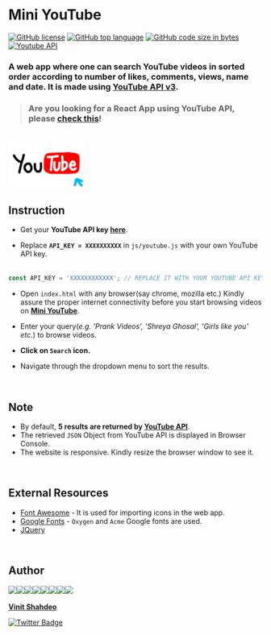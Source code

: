 # Mini YouTube

[![GitHub license](https://img.shields.io/github/license/vinitshahdeo/Mini-YouTube?logo=github)](https://github.com/vinitshahdeo/Mini-YouTube/blob/master/LICENSE) [![GitHub top language](https://img.shields.io/github/languages/top/vinitshahdeo/Mini-YouTube?logo=javascript)](https://github.com/vinitshahdeo/Mini-YouTube/) [![GitHub code size in bytes](https://img.shields.io/github/languages/code-size/vinitshahdeo/Mini-YouTube?logo=git&logoColor=white)](https://github.com/vinitshahdeo/Mini-YouTube/) [![Youtube API](https://img.shields.io/badge/YouTube-API-critical.svg?style=flat&logo=youtube)](https://developers.google.com/youtube/v3/getting-started)


### A web app where one can search YouTube videos in sorted order according to number of likes, comments, views, name and date. It is made using [YouTube API v3](https://developers.google.com/youtube/v3/getting-started).

> ### Are you looking for a React App using YouTube API, please [check this](https://github.com/vinitshahdeo/MiniYouTube/)!


<br>

<img src="./assets/youtube.gif" width="30%" height="50%">


## Instruction

- Get your **YouTube API key [here](https://developers.google.com/youtube/v3/getting-started)**.

- Replace **`API_KEY = XXXXXXXXXX`** in `js/youtube.js` with your own YouTube API key.

```js

const API_KEY = 'XXXXXXXXXXXX'; // REPLACE IT WITH YOUR YOUTUBE API KEY

```

- Open `index.html` with any browser(say chrome, mozilla etc.) Kindly assure the proper internet connectivity before you start browsing videos on **[Mini YouTube](https://github.com/vinitshahdeo/Mini-YouTube/)**.

- Enter your query(*e.g. 'Prank Videos', 'Shreya Ghosal', 'Girls like you' etc.*) to browse videos.

- **Click on `Search` icon.**

- Navigate through the dropdown menu to sort the results.

<br>

## Note

- By default, **5 results are returned by [YouTube API](https://developers.google.com/youtube/v3/getting-started)**.
- The retrieved `JSON` Object from YouTube API is displayed in Browser Console.
- The website is responsive. Kindly resize the browser window to see it.

<br>

## External Resources

- [Font Awesome](https://fontawesome.com/) - It is used for importing icons in the web app.
- [Google Fonts](https://fonts.google.com/) - `Oxygen` and `Acme` Google fonts are used.
- [JQuery](https://jquery.com/)

<br>

## Author

[![](https://sourcerer.io/fame/vinitshahdeo/vinitshahdeo/Mini-YouTube/images/0)](https://sourcerer.io/fame/vinitshahdeo/vinitshahdeo/Mini-YouTube/links/0)[![](https://sourcerer.io/fame/vinitshahdeo/vinitshahdeo/Mini-YouTube/images/1)](https://sourcerer.io/fame/vinitshahdeo/vinitshahdeo/Mini-YouTube/links/1)[![](https://sourcerer.io/fame/vinitshahdeo/vinitshahdeo/Mini-YouTube/images/2)](https://sourcerer.io/fame/vinitshahdeo/vinitshahdeo/Mini-YouTube/links/2)[![](https://sourcerer.io/fame/vinitshahdeo/vinitshahdeo/Mini-YouTube/images/3)](https://sourcerer.io/fame/vinitshahdeo/vinitshahdeo/Mini-YouTube/links/3)[![](https://sourcerer.io/fame/vinitshahdeo/vinitshahdeo/Mini-YouTube/images/4)](https://sourcerer.io/fame/vinitshahdeo/vinitshahdeo/Mini-YouTube/links/4)[![](https://sourcerer.io/fame/vinitshahdeo/vinitshahdeo/Mini-YouTube/images/5)](https://sourcerer.io/fame/vinitshahdeo/vinitshahdeo/Mini-YouTube/links/5)[![](https://sourcerer.io/fame/vinitshahdeo/vinitshahdeo/Mini-YouTube/images/6)](https://sourcerer.io/fame/vinitshahdeo/vinitshahdeo/Mini-YouTube/links/6)[![](https://sourcerer.io/fame/vinitshahdeo/vinitshahdeo/Mini-YouTube/images/7)](https://sourcerer.io/fame/vinitshahdeo/vinitshahdeo/Mini-YouTube/links/7)

**[Vinit Shahdeo](https://www.linkedin.com/in/vinitshahdeo/)**

[![Twitter Badge](https://img.shields.io/twitter/follow/Vinit_Shahdeo.svg?style=social)](https://twitter.com/Vinit_Shahdeo)
